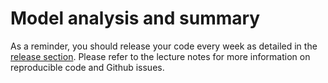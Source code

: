 # Model analysis and summary

As a reminder, you should release your code every week as detailed in the [release section](release_notes.md). Please refer to the lecture notes for more information on reproducible code and Github issues.

<object data="../week12/week12.pdf" type="application/pdf" width="100%" height="900px"></object>
 
